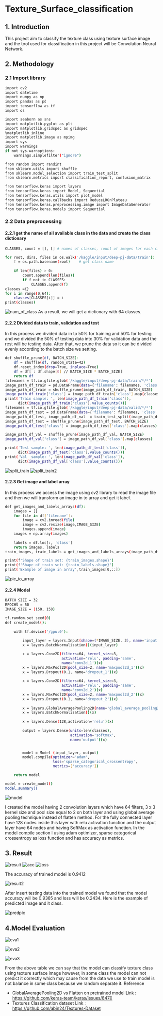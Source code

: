# Texture_Surface_classification
## 1. Introduction
  This project aim to classify the texture class using texture surface image and 
the tool used for classification in this project will be Convolution Neural Network.
## 2. Methodology
### 2.1 Import library
```sh
import cv2
import datetime
import numpy as np
import pandas as pd
import tensorflow as tf
import os

import seaborn as sns
import matplotlib.pyplot as plt
import matplotlib.gridspec as gridspec
%matplotlib inline
import matplotlib.image as mpimg
import sys
import warnings
if not sys.warnoptions:
    warnings.simplefilter("ignore")

from random import randint
from sklearn.utils import shuffle
from sklearn.model_selection import train_test_split
from sklearn.metrics import classification_report, confusion_matrix

from tensorflow.keras import layers
from tensorflow.keras import Model, Sequential
from tensorflow.keras.utils import plot_model
from tensorflow.keras.callbacks import ReduceLROnPlateau
from tensorflow.keras.preprocessing.image import ImageDataGenerator
from tensorflow.keras.models import Sequential
```

### 2.2 Data preprocessing
#### 2.2.1 get the name of all available class in the data and create the class dictionary
```sh
CLASSES, count = [], [] # names of classes, count of images for each class

for root, dirs, files in os.walk('/kaggle/input/deep-pj-data/train'):
    f = os.path.basename(root)    # get class name    
        
    if len(files) > 0:
        count.append(len(files))
        if f not in CLASSES:
            CLASSES.append(f)
classes ={}
for i in range(0,64):
    classes[CLASSES[i]] = i
print(classes)
```
![num_of_class](pic/num_class_2.PNG)
  As a result, we will get a dictionary with 64 classes.
#### 2.2.2 Divided data to train, validation and test
In this process we divided data in to 50% for training and 50% 
for testing and we divided the 50% of testing data into 30% for validation 
data and the rest will be testing data. After that, we prune the data so it can 
be divided evenly according to the batch size we setting.
```sh
def shuffle_prune(df, BATCH_SIZE):
    df = shuffle(df, random_state=42)
    df.reset_index(drop=True, inplace=True)
    df = df[ : df.shape[0] // BATCH_SIZE * BATCH_SIZE]
    return df
filenames = tf.io.gfile.glob('/kaggle/input/deep-pj-data/train/*/*')
image_path_df_train = pd.DataFrame(data={'filename': filenames, 'class': [x.split('/')[-2] for x in filenames]})
image_path_df_train = shuffle_prune(image_path_df_train, BATCH_SIZE)
image_path_df_train['class'] = image_path_df_train['class'].map(classes)
print('Train sample: ', len(image_path_df_train['class']), 
      dict(image_path_df_train['class'].value_counts()))
filenames = tf.io.gfile.glob('/kaggle/input/deep-pj-data/valid/*/*')
image_path_df_test = pd.DataFrame(data={'filename': filenames, 'class': [x.split('/')[-2] for x in filenames]})
image_path_df_test, image_path_df_val  = train_test_split(image_path_df_test, test_size=0.3, random_state=10, stratify=image_path_df_test['class'])
image_path_df_test = shuffle_prune(image_path_df_test, BATCH_SIZE)
image_path_df_test['class'] = image_path_df_test['class'].map(classes)

image_path_df_val = shuffle_prune(image_path_df_val, BATCH_SIZE)
image_path_df_val['class'] = image_path_df_val['class'].map(classes)

print('Test sample: ', len(image_path_df_test['class']), 
      dict(image_path_df_test['class'].value_counts()))
print('Val  sample: ', len(image_path_df_val['class']), 
      dict(image_path_df_val['class'].value_counts()))
```
![split_train](pic/split_train_test_3.PNG)
![split_train2](pic/split_train_test_5.PNG)
#### 2.2.3 Get image and label array
In this process we access the image using cv2 library to read the 
image file and then we will transform an image in to array and get it label.
```sh
def get_images_and_labels_arrays(df):
    images = []
    for file in df['filename']:
        image = cv2.imread(file)
        image = cv2.resize(image,IMAGE_SIZE)      
        images.append(image)
    images = np.array(images)
    
    labels = df.loc[:, 'class']
    return images, labels
train_images, train_labels = get_images_and_labels_arrays(image_path_df_train)

print(f'Shape of train set: {train_images.shape}')
print(f'Shape of train set: {train_labels.shape}')
print('Example of image in array',train_images[0,::])
```
![pic_to_array](pic/GET_LABEL_2.PNG)
#### 2.2.4 Model
```sh
BATCH_SIZE = 32
EPOCHS = 50
IMAGE_SIZE = (150, 150)

tf.random.set_seed(0)
def create_model():
    
    with tf.device('/gpu:0'):
    
        input_layer = layers.Input(shape=(*IMAGE_SIZE, 3), name='input') 
        x = layers.BatchNormalization()(input_layer)

        x = layers.Conv2D(filters=64, kernel_size=3, 
                          activation='relu', padding='same', 
                          name='conv2d_1')(x)
        x = layers.MaxPool2D(pool_size=2, name='maxpool2d_1')(x)
        x = layers.Dropout(0.1, name='dropout_1')(x)
        
        x = layers.Conv2D(filters=64, kernel_size=3, 
                          activation='relu', padding='same', 
                          name='conv2d_2')(x)
        x = layers.MaxPool2D(pool_size=2, name='maxpool2d_2')(x)
        x = layers.Dropout(0.1, name='dropout_2')(x)
        
        x = layers.GlobalAveragePooling2D(name='global_average_pooling2d')(x)
        x = layers.BatchNormalization()(x)
        
        x = layers.Dense(128,activation='relu')(x)
        
        output = layers.Dense(units=len(classes), 
                              activation='softmax', 
                              name='output')(x)


        model = Model (input_layer, output)    
        model.compile(optimizer='adam', 
                      loss='sparse_categorical_crossentropy', 
                      metrics=['accuracy'])

    return model

model = create_model()
model.summary()
```
![model](pic/MODEL_3.PNG)

I created the model having 2 convolution layers which have 64 filters, 
3 x 3 kernel size and pool size equal to 2 on both layer and using global average 
pooling technique instead of flatten method. For the fully connected layer have 128 
nodes inside this layer with relu activation function and the output layer have 64 
nodes and having SoftMax as activation function. In the model compile section I 
using adam optimizer, sparse categorical crossentropy as loss function and has 
accuracy as metrics.
## 3. Result
![result](pic/MODEL_RESULT.PNG)
![acc](pic/MODEL_ACC.PNG)
![loss](pic/MODEL_LOSS.PNG)

The accuracy of trained model is 0.9412

![result2](pic/MODEL_RESULT_2.PNG)

After insert testing data into the trained model we found that the model 
accuracy will be 0.9365 and loss will be 0.2434. Here is the example of predicted 
image and it class.

![predpic](pic/PREDICT_CLASS_PIC.PNG)

## 4.Model Evaluation
![eva1](pic/MODEL_EVALUATE.PNG)

![eva2](pic/MODEL_EVALUATE_2.PNG)

![eva3](pic/MODEL_EVALUATE_3.PNG)

From the above table we can say that the model can classify texture class 
using texture surface image however, in some class the model can not predict it 
correctly which may cause from the data we use to train model is not balance in 
some class because we random separate it.
Reference
- GlobalAveragePooling2D vs Flatten on pretrained model
Link : https://github.com/keras-team/keras/issues/8470
- Textures Classification dataset
Link : https://github.com/abin24/Textures-Dataset

